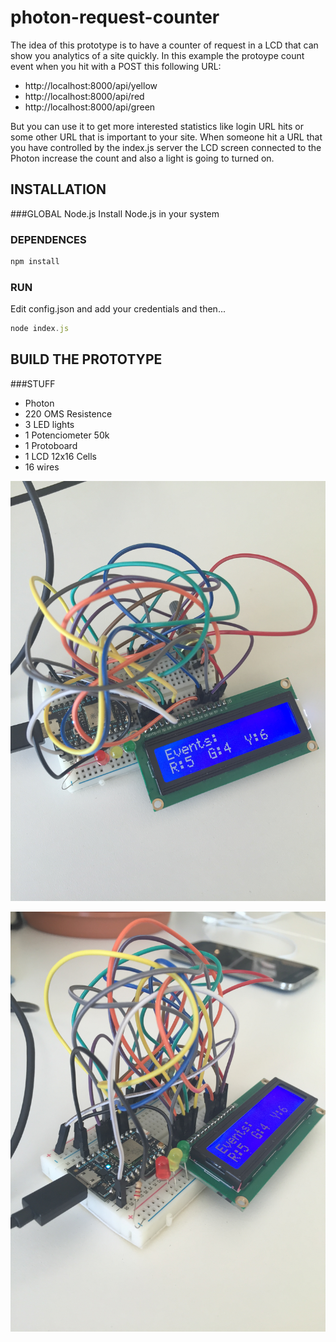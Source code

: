 # photon-request-counter
The idea of this prototype is to have a counter of request in a LCD that can show you analytics of a site quickly.
In this example the protoype count event when you hit with a POST this following URL:
- http://localhost:8000/api/yellow
- http://localhost:8000/api/red
- http://localhost:8000/api/green

But you can use it to get more interested statistics like login URL hits or some other URL that is important to your site.
When someone hit a URL that you have controlled by the index.js server the LCD screen connected to the Photon increase the count and also a light is going to turned on.

## INSTALLATION

###GLOBAL Node.js
Install Node.js in your system

### DEPENDENCES
```javascript
npm install
```
### RUN
Edit config.json and add your credentials and then...

```javascript
node index.js
```

## BUILD THE PROTOTYPE

###STUFF
- Photon
- 220 OMS Resistence
- 3 LED lights
- 1 Potenciometer 50k
- 1 Protoboard
- 1 LCD 12x16 Cells
- 16 wires


![photo1](https://raw.githubusercontent.com/maximobelen/assets/master/images/spark-request-counter/IMG_0154.JPG)  

![photo2](https://raw.githubusercontent.com/maximobelen/assets/master/images/spark-request-counter/IMG_0155.JPG)  



